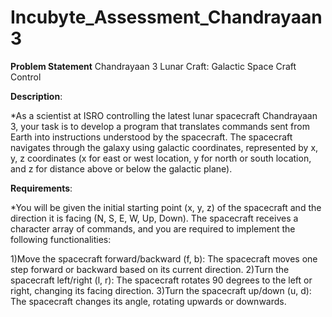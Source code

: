 # Incubyte_Assessment_Chandrayaan3

**Problem Statement**
Chandrayaan 3 Lunar Craft: Galactic Space Craft Control

**Description**:

*As a scientist at ISRO controlling the latest lunar spacecraft Chandrayaan 3, your task is to develop a program that translates commands sent from Earth into instructions understood by the spacecraft. The spacecraft navigates through the galaxy using galactic coordinates, represented by x, y, z coordinates (x for east or west location, y for north or south location, and z for distance above or below the galactic plane).

**Requirements**:

*You will be given the initial starting point (x, y, z) of the spacecraft and the direction it is facing (N, S, E, W, Up, Down). The spacecraft receives a character array of commands, and you are required to implement the following functionalities:

1)Move the spacecraft forward/backward (f, b): The spacecraft moves one step forward or backward based on its current direction.
2)Turn the spacecraft left/right (l, r): The spacecraft rotates 90 degrees to the left or right, changing its facing direction.
3)Turn the spacecraft up/down (u, d): The spacecraft changes its angle, rotating upwards or downwards.
